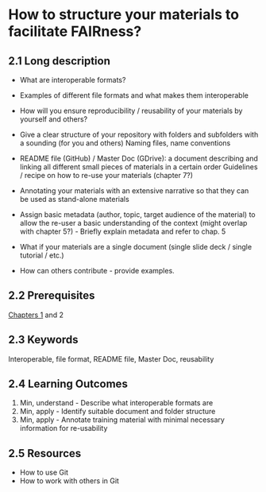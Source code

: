 # How to structure your materials   to facilitate FAIRness?

## 2.1 Long description
 * What are interoperable formats?

 * Examples of different file formats and what makes them interoperable

 * How will you ensure reproducibility / reusability of your materials by yourself and others?

 * Give a clear structure of your repository with folders and subfolders with a sounding (for you and others) 
 Naming files, name conventions


 * README file (GitHub) / Master Doc (GDrive): a document describing and linking all different small pieces of materials in a certain order
Guidelines / recipe on how to re-use your materials (chapter 7?)

 * Annotating your materials  with an extensive narrative so that they can be used as stand-alone materials

 * Assign basic metadata (author, topic, target audience of the material) to allow the re-user  a basic understanding of the context (might overlap with chapter 5?)  - Briefly explain metadata and refer to chap. 5

 * What if your materials are a single document (single slide deck / single tutorial / etc.)

 * How can others contribute - provide examples.


## 2.2 Prerequisites
[Chapters 1](chapter_01.md) and 2

## 2.3 Keywords
Interoperable, file format, README file, Master Doc, reusability 

## 2.4 Learning Outcomes
 1. Min, understand - Describe what interoperable formats are
 2. Min, apply - Identify suitable document and folder structure 
 3. Min, apply - Annotate training material with minimal necessary information for re-usability



## 2.5 Resources

 * How to use Git
 * How to work with others in Git
